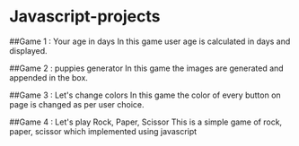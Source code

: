 # Javascript-projects

##Game 1 : Your age in days
In this game user age is calculated in days and displayed.

##Game 2 : puppies generator
In this game the images are generated and appended in the box.

##Game 3 : Let's change colors
In this game the color of every button on page is changed as per user choice.

##Game 4 : Let's play Rock, Paper, Scissor
This is a simple game of rock, paper, scissor which implemented using javascript
